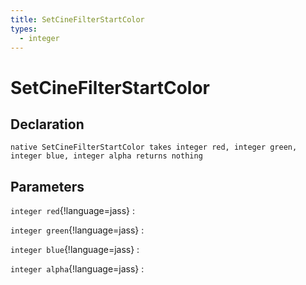 ```yaml
---
title: SetCineFilterStartColor
types:
  - integer
---
```


# SetCineFilterStartColor

## Declaration

```jass
native SetCineFilterStartColor takes integer red, integer green, integer blue, integer alpha returns nothing
```

## Parameters
`integer red`{!language=jass}
: 

`integer green`{!language=jass}
: 

`integer blue`{!language=jass}
: 

`integer alpha`{!language=jass}
: 
